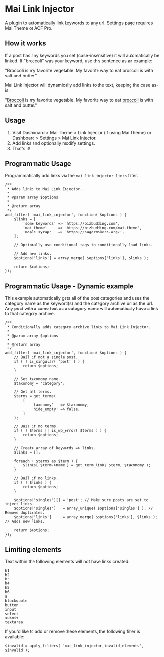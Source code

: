# Mai Link Injector
A plugin to automatically link keywords to any url. Settings page requires Mai Theme or ACF Pro.

## How it works
If a post has any keywords you set (case-insensitive) it will automatically be linked. If "broccoli" was your keyword, use this sentence as an example:

"Broccoli is my favorite vegetable. My favorite way to eat broccoli is with salt and butter."

Mai Link Injector will dynamically add links to the text, keeping the case as-is:

"<a href="https://example.com">Broccoli</a> is my favorite vegetable. My favorite way to eat <a href="https://example.com">broccoli</a> is with salt and butter."

## Usage
1. Visit Dashboard > Mai Theme > Link Injector (if using Mai Theme) or Dashboard > Settings > Mai Link Injector.
2. Add links and optionally modify settings.
3. That's it!

## Programmatic Usage

Programmatically add links via the `mai_link_injector_links` filter.
```
/**
 * Adds links to Mai Link Injector.
 *
 * @param array $options
 *
 * @return array
 */
add_filter( 'mai_link_injector', function( $options ) {
	$links = [
		'some keywords' => 'https://bizbudding.com',
		'mai theme'     => 'https://bizbudding.com/mai-theme',
		'maple syrup'   => 'https://sugarmakers.org/',
	];

	// Optionally use conditional tags to conditionally load links.

	// Add new links.
	$options['links'] = array_merge( $options['links'], $links );

	return $options;
});
```

## Programmatic Usage - Dynamic example
This example automatically gets all of the post categories and uses the category name as the keyword(s) and the category archive url as the url. Any post with a same text as a category name will automatically have a link to that category archive.

```
/**
 * Conditionally adds category archive links to Mai Link Injector.
 *
 * @param array $options
 *
 * @return array
 */
add_filter( 'mai_link_injector', function( $options ) {
	// Bail if not a single post.
	if ( ! is_singular( 'post' ) ) {
		return $options;
	}

	// Set taxonomy name.
	$taxonomy = 'category';

	// Get all terms.
	$terms = get_terms(
		[
			'taxonomy'   => $taxonomy,
			'hide_empty' => false,
		]
	);

	// Bail if no terms.
	if ( ! $terms || is_wp_error( $terms ) ) {
		return $options;
	}

	// Create array of keywords => links.
	$links = [];

	foreach ( $terms as $term ) {
		$links[ $term->name ] = get_term_link( $term, $taxonomy );
	}

	// Bail if no links.
	if ( ! $links ) {
		return $options;
	}

	$options['singles'][] = 'post'; // Make sure posts are set to inject links.
	$options['singles']   = array_unique( $options['singles'] ); // Remove duplicates.
	$options['links']     = array_merge( $options['links'], $links ); // Adds new links.

	return $options;
});
```

## Limiting elements
Text within the following elements will not have links created:
```
h1
h2
h3
h4
h5
h6
a
blockquote
button
input
select
submit
textarea
```
If you'd like to add or remove these elements, the following filter is available:
```
$invalid = apply_filters( 'mai_link_injector_invalid_elements', $invalid );
```
